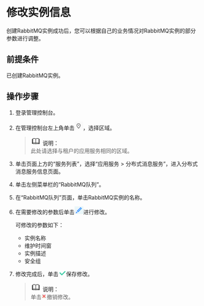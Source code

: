 # 修改实例信息<a name="dms-ug-180604008"></a>

创建RabbitMQ实例成功后，您可以根据自己的业务情况对RabbitMQ实例的部分参数进行调整。

## 前提条件<a name="section11712186286"></a>

已创建RabbitMQ实例。

## 操作步骤<a name="section18205328194613"></a>

1.  登录管理控制台。
2.  在管理控制台左上角单击![](figures/icon-region.png)，选择区域。

    >![](public_sys-resources/icon-note.gif) **说明：**   
    >此处请选择与租户的应用服务相同的区域。  

3.  单击页面上方的“服务列表”，选择“应用服务 \> 分布式消息服务”，进入分布式消息服务信息页面。
4.  单击左侧菜单栏的“RabbitMQ队列”。
5.  在“RabbitMQ队列”页面，单击RabbitMQ实例的名称。
6.  在需要修改的参数后单击![](figures/icon-edit01.png)进行修改。

    可修改的参数如下：

    -   实例名称
    -   维护时间窗
    -   实例描述
    -   安全组

7.  修改完成后，单击![](figures/icon-right.png)保存修改。

    >![](public_sys-resources/icon-note.gif) **说明：**   
    >单击![](figures/icon-delete.png)撤销修改。  


